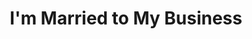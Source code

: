 ---
layout: interior
title: I'm Married to My Business
speaker: Andrew Gough
permalink: andrew-gough
image: img/20180330/andrewGough.jpg
event: 20180330
video: 
favorite: My favorite thing about Wichita is how willing the community is to support those in need.
about: Andrew Gough is a “glass-half-full”, or rather, a “mug-half-full”, kind of guy. Take a heavily caffeinated, optimistic Woo, and you have a guy who believes anything can be accomplished. In fact, his ignorance is blissfully guiding Andrew to places he never considered to be part of his big plan. In 2013, he started Reverie Coffee Roasters and in less than 5 years, Andrew opened a second location and expanded his flagship coffee shop to include a Europeanesque bakery and full-service brunch restaurant. Unsure of what he will do next, Andrew is certain to consider the needs for his business to be dependent on satisfying the needs of the community and his team of 50+ employees first.
twitter: ReverieRoasters
facebook: AndrewRGough
instagram: reverieroasters
linkedin: 
google: 
website: reverieroasters.com
email: andrew@reverieroasters.com
telephone: 
---